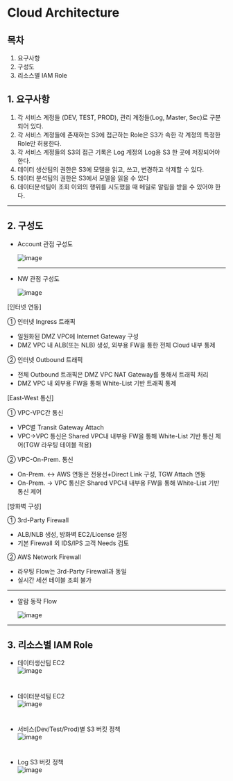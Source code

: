# Cloud Architecture  
    
  
## 목차

1. 요구사항
2. 구성도
3. 리소스별 IAM Role
  
  
  
## 1. 요구사항  
  
  
1. 각 서비스 계정들 (DEV, TEST, PROD), 관리 계정들(Log, Master, Sec)로 구분되어 있다.
2. 각 서비스 계정들에 존재하는 S3에 접근하는 Role은 S3가 속한 각 계정의 특정한 Role만 허용한다.
3. 각 서비스 계정들의 S3의 접근 기록은 Log 계정의 Log용 S3 한 곳에 저장되어야 한다.
4. 데이터 생산팀의 권한은 S3에 모델을 읽고, 쓰고, 변경하고 삭제할 수 있다.
5. 데이터 분석팀의 권한은 S3에서 모델을 읽을 수 있다
6. 데이터분석팀이 조회 이외의 행위를 시도했을 때 메일로 알림을 받을 수 있어야 한다.

----------------------

## 2. 구성도

* Account 관점 구성도



  ![image](https://user-images.githubusercontent.com/11408378/159255440-b8e81423-4a97-4bba-818c-fb37c0e57c9d.png)
  
  
   ----------------------  
  
  
 * NW 관점 구성도




   ![image](https://user-images.githubusercontent.com/11408378/159674865-59a54064-13f3-453a-be55-b10d78161abe.png)  
   
[인터넷 연동]  
  
① 인터넷 Ingress 트래픽  
  - 일원화된 DMZ VPC에 Internet Gateway 구성
  - DMZ VPC 내 ALB(또는 NLB) 생성, 외부용 
       FW을 통한 전체 Cloud 내부 통제  
         
② 인터넷 Outbound 트래픽  
  - 전체 Outbound 트래픽은 DMZ VPC NAT Gateway를 통해서 트래픽 처리     
  - DMZ VPC 내 외부용 FW을 통해 White-List 기반 트래픽 통제
       
[East-West 통신]  

① VPC-VPC간 통신    
  - VPC별 Transit Gateway Attach  
  - VPC→VPC 통신은 Shared VPC내 내부용 FW을 통해 White-List 기반 통신 제어(TGW 라우팅 테이블 적용)  


② VPC-On-Prem. 통신  
  - On-Prem. <-> AWS 연동은 전용선+Direct Link 구성, TGW Attach 연동  
  - On-Prem. → VPC 통신은 Shared VPC내 내부용 FW을 통해 White-List 기반 통신 제어


[방화벽 구성]  

① 3rd-Party Firewall  
  - ALB/NLB 생성, 방화벽 EC2/License 설정  
  - 기본 Firewall 외 IDS/IPS 고객 Needs 검토  
  
② AWS Network Firewall  
   - 라우팅 Flow는 3rd-Party Firewall과 동일  
   - 실시간 세션 테이블 조회 불가
  
  ----------------------  

* 알람 동작 Flow


  ![image](https://user-images.githubusercontent.com/11408378/159668870-c35c6ac5-0018-49d7-8057-71d52c58bc62.png)  
  
----------------------  

## 3. 리소스별 IAM Role

* 데이터생산팀 EC2  
![image](https://user-images.githubusercontent.com/11408378/159681500-f01a9fd1-166b-4ebb-9160-5b1018f05dcc.png)

#

* 데이터분석팀 EC2  
![image](https://user-images.githubusercontent.com/11408378/159681429-098e86dd-622e-4b71-b0f0-ddcd6b3c634c.png)

#

* 서비스(Dev/Test/Prod)별 S3 버킷 정책  
![image](https://user-images.githubusercontent.com/11408378/159681642-0602301c-dc80-4697-be94-7ea003c6de60.png)

#

* Log S3 버킷 정책  
 ![image](https://user-images.githubusercontent.com/11408378/159681762-9001425a-d174-4528-8343-9a64ca59d486.png)



